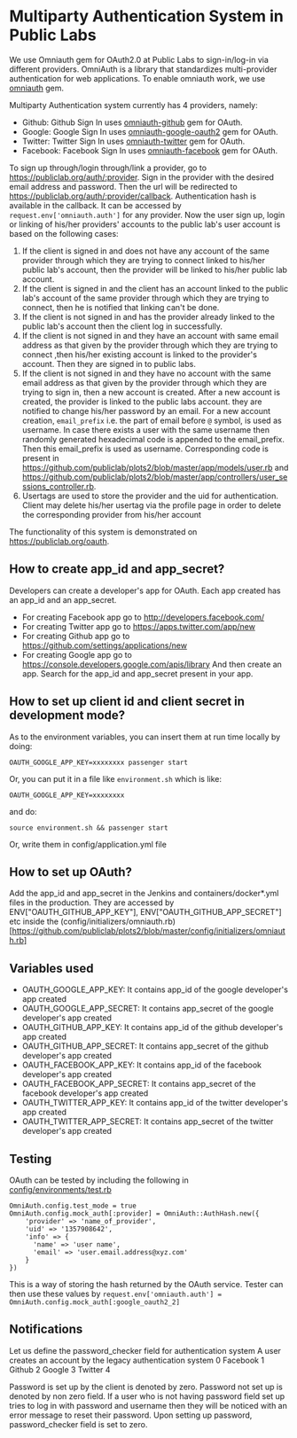 # Multiparty Authentication System in Public Labs

We use Omniauth gem for OAuth2.0 at Public Labs to sign-in/log-in via different providers. OmniAuth is a library that standardizes multi-provider authentication for web applications. To enable omniauth work, we use [omniauth](https://github.com/omniauth/omniauth) gem.

Multiparty Authentication system currently has 4 providers, namely:
* Github: Github Sign In uses [omniauth-github](https://github.com/omniauth/omniauth-github) gem for OAuth.
* Google: Google Sign In uses [omniauth-google-oauth2](https://github.com/zquestz/omniauth-google-oauth2) gem for OAuth.
* Twitter: Twitter Sign In uses [omniauth-twitter](https://github.com/arunagw/omniauth-twitter) gem for OAuth.
* Facebook: Facebook Sign In uses [omniauth-facebook](https://github.com/mkdynamic/omniauth-facebook) gem for OAuth.

To sign up through/login through/link a provider, go to https://publiclab.org/auth/:provider. Sign in the provider with the desired email address and password. Then the url will be redirected to https://publiclab.org/auth/:provider/callback. Authentication hash is available in the callback. It can be accessed by ``request.env['omniauth.auth']`` for any provider. Now the user sign up, login or linking of his/her providers' accounts to the public lab's user account is based on the following cases:
1) If the client is signed in and does not have any account of the same provider through which they are trying to connect linked to his/her public lab's account, then the provider will be linked to his/her public lab account.
2) If the client is signed in and the client has an account linked to the public lab's account of the same provider through which they are trying to connect, then he is notified that linking can't be done.
3) If the client is not signed in and has the provider already linked to the public lab's account then the client log in successfully.
4) If the client is not signed in and they have an account with same email address as that given by the provider through which they are trying to connect ,then his/her existing account is linked to the provider's account. Then they are signed in to public labs.
5) If the client is not signed in and they have no account with the same email address as that given by the provider through which they are trying to sign in, then a new account is created. After a new account is created, the provider is linked to the public labs account. they are notified to change his/her password by an email.
For a new account creation, ``email_prefix`` i.e. the part of email before ``@`` symbol, is used as username. In case there exists a user with the same username then randomly generated hexadecimal code is appended to the email_prefix. Then this email_prefix is used as username.
Corresponding code is present in https://github.com/publiclab/plots2/blob/master/app/models/user.rb and https://github.com/publiclab/plots2/blob/master/app/controllers/user_sessions_controller.rb.
6) Usertags are used to store the provider and the uid for authentication. Client may delete his/her usertag via the profile page in order to delete the corresponding provider from his/her account

The functionality of this system is demonstrated on https://publiclab.org/oauth.  

## How to create app_id and app_secret?

Developers can create a developer's app for OAuth. Each app created has an app_id and an app_secret.
* For creating Facebook app go to http://developers.facebook.com/
* For creating Twitter app go to https://apps.twitter.com/app/new
* For creating Github app go to https://github.com/settings/applications/new
* For creating Google app go to https://console.developers.google.com/apis/library
And then create an app. Search for the app_id and app_secret present in your app.

## How to set up client id and client secret in development mode?

As to the environment variables, you can insert them at run time locally by doing:

```
OAUTH_GOOGLE_APP_KEY=xxxxxxxx passenger start
```

Or, you can put it in a file like `environment.sh` which is like:

```
OAUTH_GOOGLE_APP_KEY=xxxxxxxx
```

and do:

```
source environment.sh && passenger start
```

Or, write them in config/application.yml file

## How to set up OAuth?

Add the app_id and app_secret in the Jenkins and containers/docker*.yml files in the production.
They are accessed by ENV["OAUTH_GITHUB_APP_KEY"], ENV["OAUTH_GITHUB_APP_SECRET"] etc inside the (config/initializers/omniauth.rb)[https://github.com/publiclab/plots2/blob/master/config/initializers/omniauth.rb]

## Variables used

* OAUTH_GOOGLE_APP_KEY: It contains app_id of the google developer's app created
* OAUTH_GOOGLE_APP_SECRET: It contains app_secret of the google developer's app created
* OAUTH_GITHUB_APP_KEY: It contains app_id of the github developer's app created
* OAUTH_GITHUB_APP_SECRET: It contains app_secret of the github developer's app created
* OAUTH_FACEBOOK_APP_KEY: It contains app_id of the facebook developer's app created
* OAUTH_FACEBOOK_APP_SECRET: It contains app_secret of the facebook developer's app created
* OAUTH_TWITTER_APP_KEY: It contains app_id of the twitter developer's app created
* OAUTH_TWITTER_APP_SECRET: It contains app_secret of the twitter developer's app created

## Testing

OAuth can be tested by including the following in  [config/environments/test.rb](https://github.com/publiclab/plots2/blob/master/config/environments/test.rb)

```
OmniAuth.config.test_mode = true
OmniAuth.config.mock_auth[:provider] = OmniAuth::AuthHash.new({
    'provider' => 'name_of_provider',
    'uid' => '1357908642',
    'info' => {
      'name' => 'user name',
      'email' => 'user.email.address@xyz.com'
    }
})
```
This is a way of storing the hash returned by the OAuth service.
Tester can then use these values by
``request.env['omniauth.auth'] =  OmniAuth.config.mock_auth[:google_oauth2_2]``

## Notifications

Let us define the password_checker field for authentication system
A user creates an account by the legacy authentication system 0
Facebook 1
Github 2
Google 3
Twitter 4

Password is set up by the client is denoted by zero. Password not set up is denoted by non zero field.
If a user who is not having password field set up tries to log in with password and username then they will be noticed with an error message to reset their password.
Upon setting up password, password_checker field is set to zero. 
